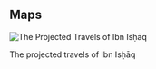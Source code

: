 ## Maps

![The Projected Travels of Ibn Isḥāq](../images/map.jpg)

The projected travels of Ibn Isḥāq
